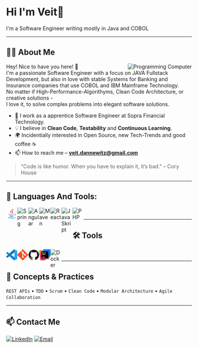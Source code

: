 # Hi I'm Veit👋

I'm a Software Engineer writing mostly in Java and COBOL

---

## 🧑‍💻 About Me

<a href="#"><img align="right" src="https://user-images.githubusercontent.com/66797449/175926578-2f4e8ce3-0df2-4c08-8469-aebe180d016c.gif" title="Programming Computer"/></a>

Hey! Nice to have you here! 👋  
I'm a passionate Software Engineer with a focus on JAVA Fullstack Development, but also in love with stable Systems for Banking and Insurance companies that use COBOL and IBM Mainframe Technology.  
No matter if High-Performance-Algorithyms, Clean Code Architecture, or creative solutions - <br/>
I love it, to solve complex problems into elegant software solutions.

-  🔭 I work as a apprentice Software Engineer at Sopra Financial Technology.
- 💡 I believe in **Clean Code**, **Testability** and **Continuous Learning**.
- 🌍 Incidentially interested in Open Source, new Tech-Trends and good coffee ☕
- 📫 How to reach me – **[veit.dannewitz@gmail.com](veit.dannewitz@gmail.com)**
> "Code is like humor. When you have to explain it, it’s bad." – Cory House
---

## 🚀 Languages And Tools:

<img align="left" title="Java" alt="Java" width="30px" src="https://raw.githubusercontent.com/devicons/devicon/master/icons/java/java-original.svg" />
<img align="left" title="Spring" alt="Spring" width="30px" src="https://cdn.jsdelivr.net/gh/devicons/devicon@latest/icons/spring/spring-original-wordmark.svg" />         
<img align="left" title="Angular" alt="Angular" width="30px" src="https://cdn.jsdelivr.net/gh/devicons/devicon@latest/icons/angular/angular-original.svg" />
<img align="left" title="Maven" alt="Maven" width="30px" src="https://cdn.jsdelivr.net/gh/devicons/devicon@latest/icons/maven/maven-original-wordmark.svg" />
<img align="left" title="React" alt="React" width="30px" src="https://cdn.jsdelivr.net/gh/devicons/devicon@latest/icons/react/react-original.svg" />
<img align="left" title="JavaScript" alt="JavaSkript" width="30px" src="https://cdn.jsdelivr.net/gh/devicons/devicon@latest/icons/javascript/javascript-original.svg" />
<img align="left" title="PHP" alt="PHP" width="30px" src="https://cdn.jsdelivr.net/gh/devicons/devicon@latest/icons/php/php-original.svg" />
          
          
          
                   
          
          
<br/>

---

## 🛠 Tools

<img align="left" title="VS Code" alt="VS Code" width="30px" src="https://raw.githubusercontent.com/devicons/devicon/master/icons/vscode/vscode-original.svg" />
<img align="left" title="Git" alt="Git" width="30px" src="https://raw.githubusercontent.com/devicons/devicon/master/icons/git/git-original.svg" />
<img align="left" title="GitHub" alt="GitHub" width="30px" src="https://raw.githubusercontent.com/devicons/devicon/master/icons/github/github-original.svg" />
<img align="left" title="IntelliJ" alt="IntelliJ" width="30px" src="https://raw.githubusercontent.com/devicons/devicon/master/icons/intellij/intellij-original.svg" />
<img align="left" title="Docker" alt="Docker" width="30px" src="https://cdn.jsdelivr.net/gh/devicons/devicon@latest/icons/docker/docker-original-wordmark.svg" />
          
<br/>

---
## 🧠 Concepts & Practices

`REST APIs` • `TDD` • `Scrum` • `Clean Code` • `Modular Architecture` • `Agile Collaboration`

---
## 📫 Contact Me

[![LinkedIn](https://img.shields.io/badge/LinkedIn-blue?logo=linkedin&style=for-the-badge)](https://www.linkedin.com/in/veit-dannewitz-5249a4362)
[![Email](https://img.shields.io/badge/Email-white?logo=gmail&style=for-the-badge)](mailto:veit.dannewitz@gmail.com)
